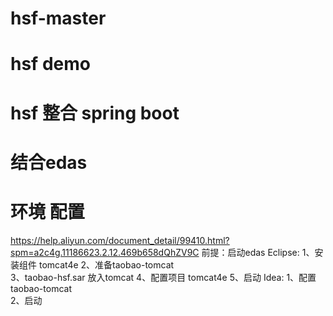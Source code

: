 # hsf-master
# hsf demo
# hsf 整合 spring boot 
# 结合edas 


# 环境 配置  
https://help.aliyun.com/document_detail/99410.html?spm=a2c4g.11186623.2.12.469b658dQhZV9C
前提：启动edas 
Eclipse:
1、安装组件  tomcat4e 
2、准备taobao-tomcat  
3、taobao-hsf.sar 放入tomcat
4、配置项目 tomcat4e
5、启动
Idea: 
1、配置taobao-tomcat  
2、启动


